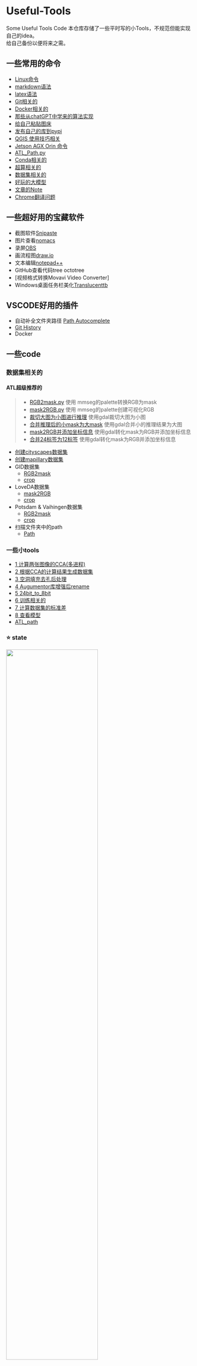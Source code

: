 # Useful-Tools
Some Useful Tools Code
本仓库存储了一些平时写的小Tools，不规范但能实现自己的idea。  
给自己备份以便将来之需。  

## 一些常用的命令
* [Linux命令](docs/Linux命令.md)
* [markdown语法]()
* [latex语法]()
* [Git相关的](docs/Git相关.md)
* [Docker相关的](docs/docker相关的.md)
* [那些从chatGPT中学来的算法实现](/docs/%E9%82%A3%E4%BA%9B%E4%BB%8EchatGPT%E4%B8%AD%E5%AD%A6%E6%9D%A5%E7%9A%84%E7%AE%97%E6%B3%95%E5%AE%9E%E7%8E%B0.md)
* [给自己粘贴图床](docs/%E7%BB%99%E8%87%AA%E5%B7%B1%E7%B2%98%E8%B4%B4%E5%9B%BE%E5%BA%8A.md)
* [发布自己的库到pypi](docs/发布自己的库到pypi.md)
* [QGIS 使用技巧相关](docs/QGIS使用相关的.md)
* [Jetson AGX Orin 命令](docs/Jetson%20AGX%20Orin命令.md)
* [ATL_Path.py](code/0-------ATL_path.py)
* [Conda相关的](docs/Conda相关问题.md)
* [超算相关的](docs/超算相关的.md)
* [数据集相关的](docs//数据集相关的.md)
* [好玩的大模型](docs/好玩的大模型.md)
* [文章的Note](docs/文章的Note.md)
* [Chrome翻译问题](docs/Chrome翻译问题.md)
  
## 一些超好用的宝藏软件
* 截图软件[Snipaste](https://www.snipaste.com/)
* 图片查看[nomacs](https://nomacs.org/)
* 录屏[OBS](https://obsproject.com/)
* 画流程图[draw.io](https://draw.io)
* 文本编辑[notepad++](https://notepad-plus-plus.org/downloads/)
* GitHub查看代码tree octotree
* [视频格式转换Movavi Video Converter]
* Windows桌面任务栏美化[Translucenttb](https://translucenttb.github.io/)

## VSCODE好用的插件
- 自动补全文件夹路径 [Path Autocomplete](https://marketplace.visualstudio.com/items?itemName=ionutvmi.path-autocomplete)
- [Git History](https://marketplace.visualstudio.com/items?itemName=donjayamanne.githistory)
- Docker

## 一些code
### 数据集相关的
#### ATL超级推荐的
> * [RGB2mask.py](https://github.com/AI-Tianlong/Useful-Tools/blob/main/code/0-------RGB2mask.py) 使用 mmseg的palette转换RGB为mask
> * [mask2RGB.py](https://github.com/AI-Tianlong/Useful-Tools/blob/main/code/0-------mask2RGB.py) 使用 mmseg的palette创建可视化RGB
> * [裁切大图为小图进行推理](https://github.com/AI-Tianlong/Useful-Tools/blob/main/code/0-------crop_patch_to_inference.py) 使用gdal裁切大图为小图
> * [合并推理后的小mask为大mask](https://github.com/AI-Tianlong/Useful-Tools/blob/main/code/0-------hebing_inference_to_big_mask.py) 使用gdal合并小的推理结果为大图
> * [mask2RGB并添加坐标信息](https://github.com/AI-Tianlong/Useful-Tools/blob/main/code/0-------mask2RGB_add_meta.py) 使用gdal转化mask为RGB并添加坐标信息
> * [合并24标签为12标签](https://github.com/AI-Tianlong/Useful-Tools/blob/main/code/0-------convert_24classes_to12.py) 使用gdal转化mask为RGB并添加坐标信息
* [创建cityscapes数据集](code/7-------%E5%88%9B%E5%BB%BAcityscapes%E6%95%B0%E6%8D%AE%E9%9B%86/)
* [创建mapillary数据集](code/8-------%E5%88%9B%E5%BB%BAmapillary%E6%95%B0%E6%8D%AE%E9%9B%86/)
* GID数据集
  * [RGB2mask](code/17-----GID_create_masks_png.ipynb)
  * [crop](code/19-----GID_crop_images.ipynb)
* LoveDA数据集
  * [mask2RGB](code/20------LoveDA_create_vis_png.ipynb)
  * [crop](code/21------LoveDA_crop_images.ipynb)
* Potsdam & Vaihingen数据集
  * [RGB2mask](code/23------Vaihingen_Potsdam_create_masks_png.ipynb)
  * [crop](code/25------Vaihingen_Potsdam_crop_images.ipynb)
* 扫描文件夹中的path
  * [Path](code/path.py)
### 一些小tools
* [1 计算两张图像的CCA(多进程)](code/2.5-----%E8%AE%A1%E7%AE%97%E5%9B%BE%E5%83%8F%E7%9A%84CCA%E5%A4%9A%E8%BF%9B%E7%A8%8B.py)
* [2 根据CCA的计算结果生成数据集](code/3-------%E6%A0%B9%E6%8D%AECCA%E7%BB%93%E6%9E%9CCreate_Dataset.py)
* [3 空洞填充去孔后处理](code/5-------%E7%A9%BA%E6%B4%9E%E5%A1%AB%E5%85%85%E5%8E%BB%E9%99%A4%E7%A9%BA%E9%9A%99.py) 
* [4 Augumentor库增强后rename](https://github.com/AI-Tianlong/Useful-Tools/blob/main/code/6-------Augumentor_rename.py)
* [5 24bit_to_8bit](https://github.com/AI-Tianlong/Useful-Tools/blob/main/code/8-------24bit_2_8bit.py)
* [6 训练相关的](https://github.com/AI-Tianlong/Useful-Tools/blob/main/code/26------train_final.py)
* [7 计算数据集的标准差](https://github.com/AI-Tianlong/Useful-Tools/blob/main/code/14------%E8%AE%A1%E7%AE%97%E6%95%B0%E6%8D%AE%E9%9B%86%E7%9A%84%E6%A0%87%E5%87%86%E5%B7%AE.ipynb)
* [8 查看模型](https://github.com/AI-Tianlong/Useful-Tools/blob/main/code/10------%E6%9F%A5%E7%9C%8B%E6%A8%A1%E5%9E%8B.ipynb)
* [ATL_path](https://github.com/AI-Tianlong/Useful-Tools/blob/main/code/ATL_path.py)
### ⭐ state  
<img src='https://starchart.cc/AI-Tianlong/Useful-Tools.svg' width='70%'/>
